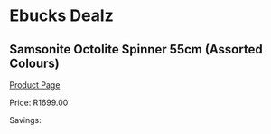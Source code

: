 
# Ebucks Dealz
## Samsonite Octolite Spinner 55cm (Assorted Colours)
[Product Page](https://www.ebucks.com/web/shop/productSelected.do?prodId=1074747642&catId=363334443)

Price: R1699.00

Savings: 


	